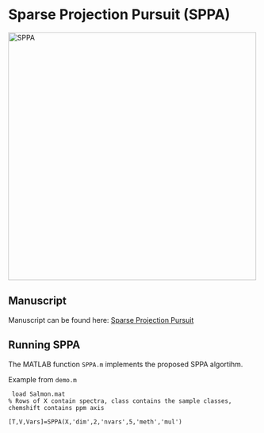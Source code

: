 Sparse Projection Pursuit (SPPA)
=====================

<img src="https://S-Driscoll.github.io/img/Graph_abs.png" alt="SPPA" width="500" align="middle"/>

Manuscript
-------------

Manuscript can be found here: [Sparse Projection Pursuit](https://pubs.acs.org/doi/abs/10.1021/acs.analchem.9b03166)

Running SPPA 
-------------

The MATLAB function `SPPA.m` implements the proposed SPPA algortihm.

Example from `demo.m`
```
 load Salmon.mat 
% Rows of X contain spectra, class contains the sample classes, chemshift contains ppm axis

[T,V,Vars]=SPPA(X,'dim',2,'nvars',5,'meth','mul')

```


